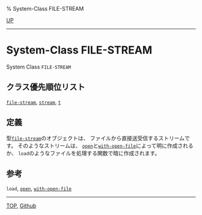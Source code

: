 % System-Class FILE-STREAM

[UP](21.2.html)  

---

# System-Class **FILE-STREAM**


System Class `FILE-STREAM`


## クラス優先順位リスト

[`file-stream`](21.2.file-stream.html),
[`stream`](21.2.stream.html),
[`t`](4.4.t-system-class.html)


## 定義

型[`file-stream`](21.2.file-stream.html)のオブジェクトは、
ファイルから直接送受信するストリームです。
そのようなストリームは、
[`open`](21.2.open.html)と[`with-open-file`](21.2.with-open-file.html)によって明に作成されるか、
`load`のようなファイルを処理する関数で暗に作成されます。

## 参考

`load`,
[`open`](21.2.open.html),
[`with-open-file`](21.2.with-open-file.html)


---
[TOP](index.html),  [Github](https://github.com/nptcl/npt-japanese)


